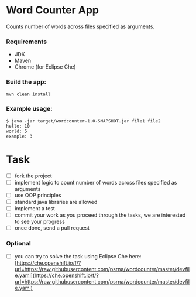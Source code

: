 # Word Counter App

Counts number of words across files specified as arguments.

### Requirements

- JDK
- Maven
- Chrome (for Eclipse Che)

### Build the app:

```console
mvn clean install
```

### Example usage: 

```console
$ java -jar target/wordcounter-1.0-SNAPSHOT.jar file1 file2 
hello: 10 
world: 5 
example: 3
``` 

# Task

- [ ] fork the project
- [ ] implement logic to count number of words across files specified as arguments
- [ ] use OOP principles
- [ ] standard java libraries are allowed
- [ ] implement a test 
- [ ] commit your work as you proceed through the tasks, we are interested to see your progress
- [ ] once done, send a pull request 

### Optional

- [ ] you can try to solve the task using Eclipse Che here: [https://che.openshift.io/f/?url=https://raw.githubusercontent.com/psrna/wordcounter/master/devfile.yaml](https://che.openshift.io/f/?url=https://raw.githubusercontent.com/psrna/wordcounter/master/devfile.yaml)


